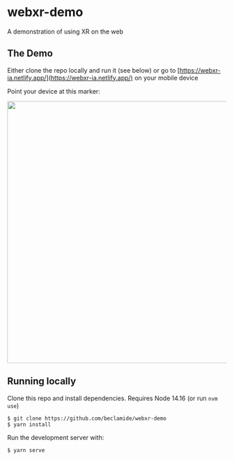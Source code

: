 # webxr-demo
A demonstration of using XR on the web


## The Demo
Either clone the repo locally and run it (see below) or go to [https://webxr-ia.netlify.app/](https://webxr-ia.netlify.app/) on your mobile device

Point your device at this marker:

<img src="https://user-images.githubusercontent.com/1726083/128891619-794facbf-cd2e-4452-8ec0-e0e8e9252914.png" width="600" />


## Running locally
Clone this repo and install dependencies. Requires Node 14.16 (or run ```nvm use```)
```
$ git clone https://github.com/beclamide/webxr-demo
$ yarn install
```

Run the development server with:
```
$ yarn serve
```
